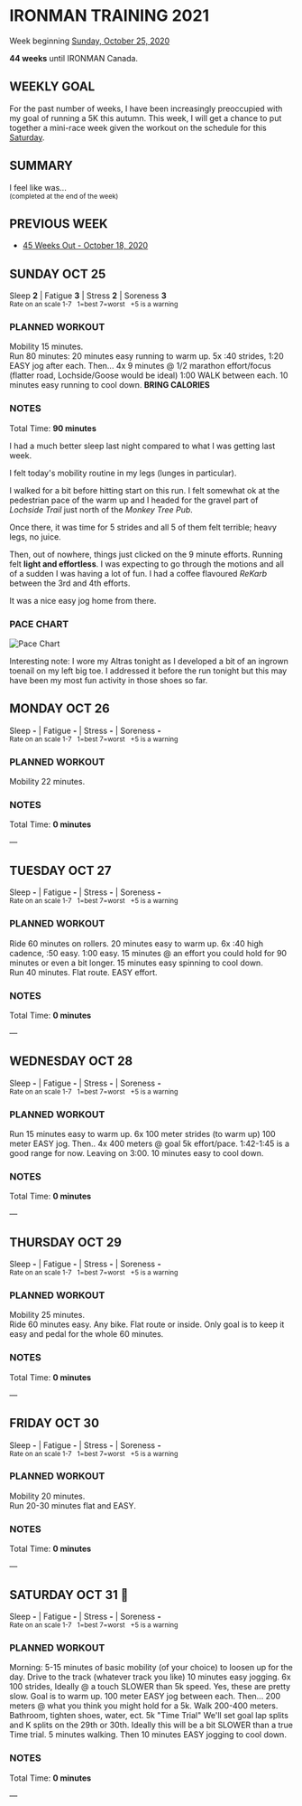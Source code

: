 # IRONMAN TRAINING 2021
Week beginning [Sunday, October 25, 2020](javascript:flkty.select(2);)

**44 weeks** until IRONMAN Canada.

## WEEKLY GOAL
For the past number of weeks, I have been increasingly preoccupied with my goal of running a 5K this autumn.  This week, I will get a chance to put together a mini-race week given the workout on the schedule for this [Saturday](javascript:flkty.select(8);).

## SUMMARY
I feel like was...   
<sup>(completed at the end of the week)</sup>
<!--OVERTRAINING|ON THE EDGE|STAYING CONSISTENT|LAGGING A BIT-->

## PREVIOUS WEEK
<ul class="iconlist">
 <li class="page">
  <a href="ironman2021-45weeksout">45 Weeks Out - October 18, 2020</a>
 </li>
</ul>


<!---->
## SUNDAY OCT 25
Sleep **2** | Fatigue **3** | Stress **2** | Soreness **3**  
<sup>Rate on an scale 1-7 &nbsp; 1=best 7=worst &nbsp; +5 is a warning</sup>

### PLANNED WORKOUT
Mobility 15 minutes.  
Run 80 minutes: 20 minutes easy running to warm up. 5x :40 strides, 1:20 EASY jog after each. Then... 4x 9 minutes @ 1/2 marathon effort/focus (flatter road, Lochside/Goose would be ideal) 1:00 WALK between each. 10 minutes easy running to cool down.  **BRING CALORIES**

### NOTES
Total Time: **90 minutes**

I had a much better sleep last night compared to what I was getting last week.

I felt today's mobility routine in my legs (lunges in particular).

I walked for a bit before hitting start on this run.  I felt somewhat ok at the pedestrian pace of the warm up and I headed for the gravel part of _Lochside Trail_ just north of the _Monkey Tree Pub_.
<!---->
Once there, it was time for 5 strides and all 5 of them felt terrible; heavy legs, no juice.  

Then, out of nowhere, things just clicked on the 9 minute efforts.   Running felt **light and effortless**.  I was expecting to go through the motions and all of a sudden I was having a lot of fun.  I had a coffee flavoured _ReKarb_ between the 3rd and 4th efforts.

It was a nice easy jog home from there.

### PACE CHART
![Pace Chart](/assets/jpg/pacechart-20201025.jpeg)

Interesting note:  I wore my Altras tonight as I developed a bit of an ingrown toenail on my left big toe.  I addressed it before the run tonight but this may have been my most fun activity in those shoes so far.

<!---->
## MONDAY OCT 26
Sleep **-** | Fatigue **-** | Stress **-** | Soreness **-**  
<sup>Rate on an scale 1-7 &nbsp; 1=best 7=worst &nbsp; +5 is a warning</sup>

### PLANNED WORKOUT
Mobility 22 minutes.

### NOTES
Total Time: **0 minutes**

&mdash; 


<!---->
## TUESDAY OCT 27
Sleep **-** | Fatigue **-** | Stress **-** | Soreness **-**  
<sup>Rate on an scale 1-7 &nbsp; 1=best 7=worst &nbsp; +5 is a warning</sup>

### PLANNED WORKOUT
Ride 60 minutes on rollers. 20 minutes easy to warm up. 6x :40 high cadence, :50 easy. 1:00 easy. 15 minutes @ an effort you could hold for 90 minutes or even a bit longer. 15 minutes easy spinning to cool down.   
Run 40 minutes. Flat route. EASY effort. 

### NOTES
Total Time: **0 minutes**

&mdash; 


<!---->
## WEDNESDAY OCT 28
Sleep **-** | Fatigue **-** | Stress **-** | Soreness **-**  
<sup>Rate on an scale 1-7 &nbsp; 1=best 7=worst &nbsp; +5 is a warning</sup>

### PLANNED WORKOUT
Run 15 minutes easy to warm up. 6x 100 meter strides (to warm up) 100 meter EASY jog. Then.. 4x 400 meters @ goal 5k effort/pace. 1:42-1:45 is a good range for now. Leaving on 3:00. 10 minutes easy to cool down. 

### NOTES
Total Time: **0 minutes**

&mdash; 


<!---->
## THURSDAY OCT 29
Sleep **-** | Fatigue **-** | Stress **-** | Soreness **-**  
<sup>Rate on an scale 1-7 &nbsp; 1=best 7=worst &nbsp; +5 is a warning</sup>

### PLANNED WORKOUT
Mobility 25 minutes.  
Ride 60 minutes easy. Any bike. Flat route or inside. Only goal is to keep it easy and pedal for the whole 60 minutes.

### NOTES
Total Time: **0 minutes**

&mdash; 


<!---->
## FRIDAY OCT 30
Sleep **-** | Fatigue **-** | Stress **-** | Soreness **-**  
<sup>Rate on an scale 1-7 &nbsp; 1=best 7=worst &nbsp; +5 is a warning</sup>

### PLANNED WORKOUT
Mobility 20 minutes.   
Run 20-30 minutes flat and EASY.

### NOTES
Total Time: **0 minutes**

&mdash; 


<!---->
## SATURDAY OCT 31 🎃
Sleep **-** | Fatigue **-** | Stress **-** | Soreness **-**  
<sup>Rate on an scale 1-7 &nbsp; 1=best 7=worst &nbsp; +5 is a warning</sup>

### PLANNED WORKOUT
Morning: 5-15 minutes of basic mobility (of your choice) to loosen up for the day. 
Drive to the track (whatever track you like) 
10 minutes easy jogging. 6x 100 strides, Ideally @ a touch SLOWER than 5k speed. Yes, these are pretty slow. Goal is to warm up. 100 meter EASY jog between each. 
Then... 200 meters @ what you think you might hold for a 5k. Walk 200-400 meters. Bathroom, tighten shoes, water, ect. 
5k "Time Trial" We'll set goal lap splits and K splits on the 29th or 30th. Ideally this will be a bit SLOWER than a true Time trial. 
5 minutes walking. Then 10 minutes EASY jogging to cool down.

### NOTES
Total Time: **0 minutes**

&mdash; 


<!---->